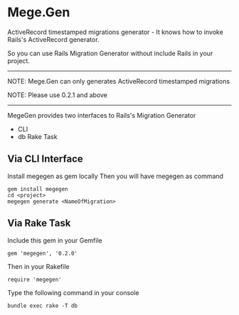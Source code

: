 # Mege.Gen

ActiveRecord timestamped migrations generator - It knows how to invoke Rails's ActiveRecord generator.

So you can use Rails Migration Generator without include Rails in your project.

---

NOTE: Mege.Gen can only generates ActiveRecord timestamped migrations

NOTE: Please use 0.2.1 and above

---

MegeGen provides two interfaces to Rails's Migration Generator
- CLI
- db Rake Task

## Via CLI Interface
Install megegen as gem locally
Then you will have megegen as command
```
gem install megegen
cd <project>
megegen generate <NameOfMigration>

```

## Via Rake Task
Include this gem in your Gemfile

```
gem 'megegen', '0.2.0'
```

Then in your Rakefile
```
require 'megegen'
```

Type the following command in your console

```
bundle exec rake -T db
```

